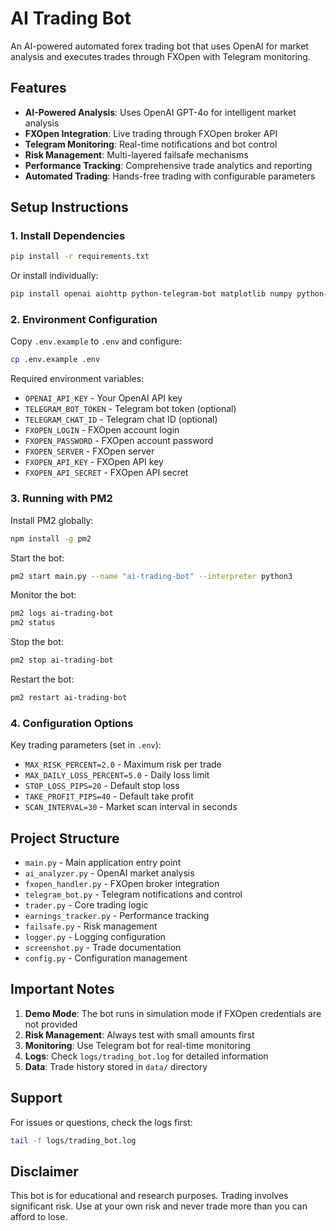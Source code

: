 # AI Trading Bot

An AI-powered automated forex trading bot that uses OpenAI for market analysis and executes trades through FXOpen with Telegram monitoring.

## Features

- **AI-Powered Analysis**: Uses OpenAI GPT-4o for intelligent market analysis
- **FXOpen Integration**: Live trading through FXOpen broker API
- **Telegram Monitoring**: Real-time notifications and bot control
- **Risk Management**: Multi-layered failsafe mechanisms
- **Performance Tracking**: Comprehensive trade analytics and reporting
- **Automated Trading**: Hands-free trading with configurable parameters

## Setup Instructions

### 1. Install Dependencies

```bash
pip install -r requirements.txt
```

Or install individually:
```bash
pip install openai aiohttp python-telegram-bot matplotlib numpy python-dotenv
```

### 2. Environment Configuration

Copy `.env.example` to `.env` and configure:

```bash
cp .env.example .env
```

Required environment variables:
- `OPENAI_API_KEY` - Your OpenAI API key
- `TELEGRAM_BOT_TOKEN` - Telegram bot token (optional)
- `TELEGRAM_CHAT_ID` - Telegram chat ID (optional)
- `FXOPEN_LOGIN` - FXOpen account login
- `FXOPEN_PASSWORD` - FXOpen account password
- `FXOPEN_SERVER` - FXOpen server
- `FXOPEN_API_KEY` - FXOpen API key
- `FXOPEN_API_SECRET` - FXOpen API secret

### 3. Running with PM2

Install PM2 globally:
```bash
npm install -g pm2
```

Start the bot:
```bash
pm2 start main.py --name "ai-trading-bot" --interpreter python3
```

Monitor the bot:
```bash
pm2 logs ai-trading-bot
pm2 status
```

Stop the bot:
```bash
pm2 stop ai-trading-bot
```

Restart the bot:
```bash
pm2 restart ai-trading-bot
```

### 4. Configuration Options

Key trading parameters (set in `.env`):
- `MAX_RISK_PERCENT=2.0` - Maximum risk per trade
- `MAX_DAILY_LOSS_PERCENT=5.0` - Daily loss limit
- `STOP_LOSS_PIPS=20` - Default stop loss
- `TAKE_PROFIT_PIPS=40` - Default take profit
- `SCAN_INTERVAL=30` - Market scan interval in seconds

## Project Structure

- `main.py` - Main application entry point
- `ai_analyzer.py` - OpenAI market analysis
- `fxopen_handler.py` - FXOpen broker integration
- `telegram_bot.py` - Telegram notifications and control
- `trader.py` - Core trading logic
- `earnings_tracker.py` - Performance tracking
- `failsafe.py` - Risk management
- `logger.py` - Logging configuration
- `screenshot.py` - Trade documentation
- `config.py` - Configuration management

## Important Notes

1. **Demo Mode**: The bot runs in simulation mode if FXOpen credentials are not provided
2. **Risk Management**: Always test with small amounts first
3. **Monitoring**: Use Telegram bot for real-time monitoring
4. **Logs**: Check `logs/trading_bot.log` for detailed information
5. **Data**: Trade history stored in `data/` directory

## Support

For issues or questions, check the logs first:
```bash
tail -f logs/trading_bot.log
```

## Disclaimer

This bot is for educational and research purposes. Trading involves significant risk. Use at your own risk and never trade more than you can afford to lose.